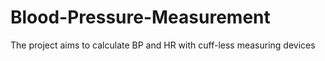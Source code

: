 # Blood-Pressure-Measurement
The project aims to calculate BP and HR with cuff-less measuring devices
